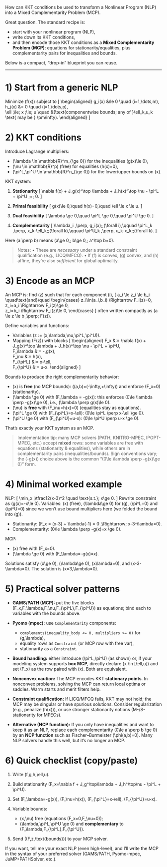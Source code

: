 How can KKT conditions be used to transform a Nonlinear Program (NLP) into a Mixed Complementarity Problem (MCP).

Great question. The standard recipe is:

* start with your nonlinear program (NLP),
* write down its KKT conditions,
* and then encode those KKT conditions as a **Mixed Complementarity Problem (MCP)**: equations for stationarity/equalities, plus complementarity pairs for inequalities and bounds.

Below is a compact, “drop-in” blueprint you can reuse.

---

# 1) Start from a generic NLP

Minimize (f(x))
subject to
[
\begin{aligned}
g_i(x) &\le 0 \quad (i=1,\dots,m),\
h_j(x) &= 0 \quad (j=1,\dots,p),\
\ell ;\le; x ;\le; u \quad &(\text{componentwise bounds; any of }\ell_k,u_k \text{ may be } \pm\infty).
\end{aligned}
]

# 2) KKT conditions

Introduce Lagrange multipliers:

* (\lambda \in \mathbb{R}^m_{\ge 0}) for the inequalities (g(x)\le 0),
* (\nu \in \mathbb{R}^p) (free) for equalities (h(x)=0),
* (\pi^L,\pi^U \in \mathbb{R}^n_{\ge 0}) for the lower/upper bounds on (x).

KKT system:

1. **Stationarity**
   [
   \nabla f(x) + J_g(x)^\top \lambda + J_h(x)^\top \nu - \pi^L + \pi^U ;=; 0.
   ]

2. **Primal feasibility**
   [
   g(x)\le 0,\quad h(x)=0,\quad \ell \le x \le u.
   ]

3. **Dual feasibility**
   [
   \lambda \ge 0,\quad \pi^L \ge 0,\quad \pi^U \ge 0.
   ]

4. **Complementarity**
   [
   \lambda_i ,\perp, g_i(x);;(\forall i),\qquad
   \pi^L_k ,\perp, x_k-\ell_k;;(\forall k),\qquad
   \pi^U_k ,\perp, u_k-x_k;;(\forall k).
   ]

Here (a \perp b) means (a\ge 0,; b\ge 0,; a^\top b=0).

> Notes:
> • These are *necessary* under a standard constraint qualification (e.g., LICQ/MFCQ).
> • If (f) is convex, (g) convex, and (h) affine, they’re also *sufficient* for global optimality.

# 3) Encode as an MCP

An MCP is: find (z) such that for each component (i),
[
a_i \le z_i \le b_i \quad\text{and}\quad
\begin{cases}
z_i\in(a_i,b_i) \Rightarrow F_i(z)=0,\
z_i=a_i \Rightarrow F_i(z)\ge 0,\
z_i=b_i \Rightarrow F_i(z)\le 0,
\end{cases}
]
often written compactly as (a \le z \le b ;\perp; F(z)).

Define variables and functions:

* Variables (z := (x,\lambda,\nu,\pi^L,\pi^U)).
* Mapping (F(z)) with blocks
  [
  \begin{aligned}
  F_x &:= \nabla f(x) + J_g(x)^\top \lambda + J_h(x)^\top \nu - \pi^L + \pi^U,\
  F_\lambda &:= -,g(x),\
  F_\nu &:= h(x),\
  F_{\pi^L} &:= x-\ell,\
  F_{\pi^U} &:= u-x.
  \end{aligned}
  ]

Bounds to produce the right complementarity behavior:

* (x) is **free** (no MCP bounds): ((a,b)=(-\infty,+\infty)) and enforce (F_x=0) (stationarity).
* (\lambda \ge 0) with (F_\lambda = -g(x)): this enforces (0\le \lambda \perp -g(x)\ge 0), i.e., (\lambda \perp g(x)\le 0).
* (\nu) is **free** with (F_\nu=h(x)=0) (equalities stay as equations).
* (\pi^L \ge 0) with (F_{\pi^L}=x-\ell): (0\le \pi^L \perp x-\ell \ge 0).
* (\pi^U \ge 0) with (F_{\pi^U}=u-x): (0\le \pi^U \perp u-x \ge 0).

That’s exactly your KKT system as an MCP.

> Implementation tip: many MCP solvers (PATH, KNITRO-MPEC, IPOPT-MPEC, etc.) accept **mixed** rows: some variables are free with equations (stationarity & equalities), while others are in complementarity pairs (inequalities/bounds). Sign conventions vary; the (-g(x)) choice above is the common “(0\le \lambda \perp -g(x)\ge 0)” form.

# 4) Minimal worked example

NLP:
[
\min_x ;\tfrac12(x-3)^2 \quad \text{s.t.}; x\ge 0.
]
Rewrite constraint as (g(x)=-x\le 0). Variables: (x) (free), (\lambda\ge 0) for (g), (\pi^L=0) and (\pi^U=0) since we won’t use bound multipliers here (we folded the bound into (g)).

* Stationarity: (F_x = (x-3) + \lambda(-1) = 0 ;\Rightarrow; x-3-\lambda=0).
* Complementarity: (0\le \lambda \perp -g(x)=x \ge 0).

MCP:

* (x) free with (F_x=0).
* (\lambda \ge 0) with (F_\lambda=-g(x)=x).

Solutions satisfy (x\ge 0), (\lambda\ge 0), (x\lambda=0), and (x-3-\lambda=0). The solution is (x=3,\lambda=0).

# 5) Practical solver patterns

* **GAMS/PATH (MCP):** put the five blocks (F_x,F_\lambda,F_\nu,F_{\pi^L},F_{\pi^U}) as equations; bind each to variables with the bounds above.
* **Pyomo (mpec):** use `Complementarity` components:

  * `complements(inequality_body <= 0, multipliers >= 0)` for (g,\lambda),
  * equality rows as `Constraint` (or MCP row with free var),
  * stationarity as a `Constraint`.
* **Bound handling:** either introduce (\pi^L,\pi^U) (as shown) or, if your modeling system supports **box MCP**, directly declare (x \in [\ell,u]) and set (F_x) as the row paired with (x). Both are equivalent.
* **Nonconvex caution:** The MCP encodes KKT **stationary points**. In nonconvex problems, solving the MCP can return local optima or saddles. Warm starts and merit filters help.
* **Constraint qualification:** If LICQ/MFCQ fails, KKT may not hold; the MCP may be singular or have spurious solutions. Consider regularization (e.g., penalize (h(x))), or use stronger stationarity notions (M-/S-stationarity for MPECs).
* **Alternative (NCP function):** If you only have inequalities and want to keep it as an NLP, replace each complementarity (0\le a \perp b \ge 0) by an **NCP function** such as Fischer–Burmeister (\phi(a,b)=0). Many NLP solvers handle this well, but it’s no longer an MCP.

# 6) Quick checklist (copy/paste)

1. Write (f,g,h,\ell,u).
2. Build stationarity (F_x=\nabla f + J_g^\top\lambda + J_h^\top\nu - \pi^L + \pi^U).
3. Set (F_\lambda=-g(x)), (F_\nu=h(x)), (F_{\pi^L}=x-\ell), (F_{\pi^U}=u-x).
4. Variable bounds:

   * (x,\nu) free (equations (F_x=0,F_\nu=0));
   * (\lambda,\pi^L,\pi^U \ge 0) and **complementary** to (F_\lambda,F_{\pi^L},F_{\pi^U}).
5. Send ((F,z,\text{bounds})) to your MCP solver.

If you want, tell me your exact NLP (even high-level), and I’ll write the MCP in the syntax of your preferred solver (GAMS/PATH, Pyomo-mpec, JuMP+PATHSolver, etc.).


